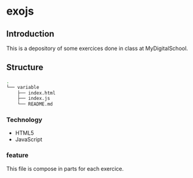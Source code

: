 # exojs
## Introduction

This is a depository of some exercices done in class at MyDigitalSchool.

## Structure

```bash
.
└── variable
    ├── index.html
    ├── index.js
    └── README.md
```
### Technology

* HTML5
* JavaScript

### feature

This file is compose in parts for each exercice.